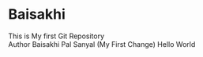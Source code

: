 # Baisakhi
This is My first Git Repository
<br>
Author Baisakhi Pal Sanyal (My First Change)
Hello World